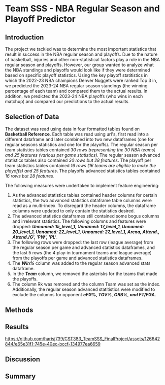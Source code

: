 # Team SSS - NBA Regular Season and Playoff Predictor
## Introduction
The project we tackled was to determine the most important statistics that result in success in the NBA regular season and playoffs. Due to the nature of basketball, injuries and other non-statistical factors play a role in the NBA regular season and playoffs. However, our group wanted to analyze what the NBA standings and playoffs would look like if they were determined based on specific playoff statistics. Using the key playoff statitistics in which the 2022-23 NBA champions Denver Nuggets were ranked Top 3 in, we predicted the 2023-24 NBA regular season standings (the winning percentage of each team) and compared them to the actual results. In addition, we predicted the 2023-24 NBA playoffs (who wins in each matchup) and compared our predictions to the actual results.
## Selection of Data
The dataset was read using data in four formatted tables found on **Basketball Reference**. Each table was read using url's, first read into a different dataframe and later combined into two new dataframes (one for regular seasons statistics and one for the playoffs). The regular season per team statistics tables contained _30 rows (representing the 30 NBA teams) and 25 features (various per game statistics)_. The regular season advanced statistics tables also contained _30 rows but 28 features_.  The playoff per team statistics tables contained _16 rows (16 teams are eligible to make the playoffs) and 25 features_. The playoffs advanced statistics tables contained _16 rows but 28 features_. 

The following measures were undertaken to implement feature engineering:
  1. As the advanced statistics tables contained header columns for certain statistics, the two advanced statistics dataframe table columns were read as a multi-index. To disregard the header         columns, the dataframe columns were updated to only contain the statistics desired.
  2. The advanced statistics dataframes still contained some bogus columns and irrelevant statistics. The following columns and features were dropped: _**Unnamed: 15_level_1, Unnamed:            17_level_1, Unnamed: 20_level_1, Unnamed: 22_level_1, Unnamed: 27_level_1, Arena, Attend., Attend./G', 'PW', 'PL'**_.
  3. The following rows were dropped: the last row (league average) from the regular season per game and advanced statistics dataframes, and the last 5 rows (the 4 play-in tournament teams and league average) from the playoffs per game and advanced statistics dataframes.
  4. The **_Win%_** column was added to the regular season advanced stats dataframe.
  5. In the _**Team**_ column, we removed the asterisks for the teams that made the playoffs.
  6. The column Rk was removed and the column Team was set as the index. Additionally, the regular season advanced statitistics were modified to exclude the columns for opponent _**eFG%, TOV%, ORB%, and FT/FGA**_.
## Methods
## Results

https://github.com/harisj739/CST383_TeamSSS_FinalProject/assets/126642844/e65e31f1-745e-40ec-bccf-134977ea6659


## Discussion
## Summary
